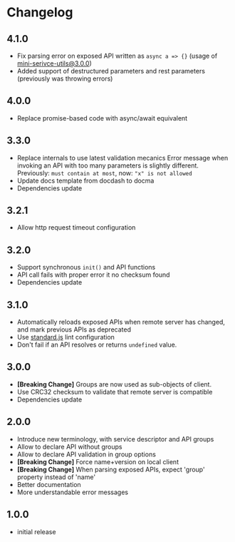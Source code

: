 # Changelog

## 4.1.0
- Fix parsing error on exposed API written as `async a => {}` (usage of mini-serivce-utils@3.0.0)
- Added support of destructured parameters and rest parameters (previously was throwing errors)

## 4.0.0
- Replace promise-based code with async/await equivalent

## 3.3.0
- Replace internals to use latest validation mecanics
  Error message when invoking an API with too many parameters is slightly different.
  Previously: `must contain at most`, now: `"x" is not allowed`
- Update docs template from docdash to docma
- Dependencies update

## 3.2.1
- Allow http request timeout configuration

## 3.2.0
- Support synchronous `init()` and API functions
- API call fails with proper error it no checksum found
- Dependencies update

## 3.1.0
- Automatically reloads exposed APIs when remote server has changed, and mark previous APIs as deprecated
- Use [standard.js](https://standardjs.com/) lint configuration
- Don't fail if an API resolves or returns `undefined` value.

## 3.0.0
- **[Breaking Change]** Groups are now used as sub-objects of client.
- Use CRC32 checksum to validate that remote server is compatible
- Dependencies update

## 2.0.0
- Introduce new terminology, with service descriptor and API groups
- Allow to declare API without groups
- Allow to declare API validation in group options
- **[Breaking Change]** Force name+version on local client
- **[Breaking Change]** When parsing exposed APIs, expect 'group' property instead of 'name'
- Better documentation
- More understandable error messages

## 1.0.0
- initial release
